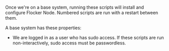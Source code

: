 Once we're on a base system, running these scripts will install and configure
Flocker Node.  Numbered scripts are run with a restart between them.

A base system has these properties:
- We are logged in as a user who has sudo access.  If these scripts are run
non-interactively, sudo access must be passwordless.

